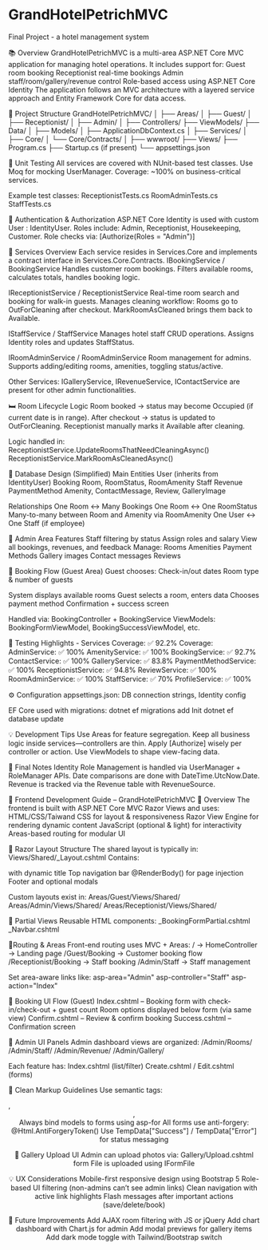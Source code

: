 # GrandHotelPetrichMVC
Final Project - a hotel management system

📚 Overview
GrandHotelPetrichMVC is a multi-area ASP.NET Core MVC application for managing hotel operations. It includes support for:
Guest room booking
Receptionist real-time bookings
Admin staff/room/gallery/revenue control
Role-based access using ASP.NET Core Identity
The application follows an MVC architecture with a layered service approach and Entity Framework Core for data access.


🧱 Project Structure
GrandHotelPetrichMVC/
│
├── Areas/
│   ├── Guest/
│   ├── Receptionist/
│   ├── Admin/
│
├── Controllers/
├── ViewModels/
├── Data/
│   ├── Models/
│   ├── ApplicationDbContext.cs
│
├── Services/
│   ├── Core/
│   └── Core/Contracts/
│
├── wwwroot/
├── Views/
├── Program.cs
├── Startup.cs (if present)
└── appsettings.json


🧪 Unit Testing
All services are covered with NUnit-based test classes.
Use Moq for mocking UserManager<T>.
Coverage: ~100% on business-critical services.

Example test classes:
ReceptionistTests.cs
RoomAdminTests.cs
StaffTests.cs


🔐 Authentication & Authorization
ASP.NET Core Identity is used with custom User : IdentityUser.
Roles include: Admin, Receptionist, Housekeeping, Customer.
Role checks via:
[Authorize(Roles = "Admin")]


🧠 Services Overview
Each service resides in Services.Core and implements a contract interface in Services.Core.Contracts.
IBookingService / BookingService
Handles customer room bookings.
Filters available rooms, calculates totals, handles booking logic.

IReceptionistService / ReceptionistService
Real-time room search and booking for walk-in guests.
Manages cleaning workflow:
Rooms go to OutForCleaning after checkout.
MarkRoomAsCleaned brings them back to Available.

IStaffService / StaffService
Manages hotel staff CRUD operations.
Assigns Identity roles and updates StaffStatus.

IRoomAdminService / RoomAdminService
Room management for admins.
Supports adding/editing rooms, amenities, toggling status/active.

Other Services:
IGalleryService, IRevenueService, IContactService are present for other admin functionalities.


🛏 Room Lifecycle Logic
Room booked → status may become Occupied (if current date is in range).
After checkout → status is updated to OutForCleaning.
Receptionist manually marks it Available after cleaning.

Logic handled in:
ReceptionistService.UpdateRoomsThatNeedCleaningAsync()
ReceptionistService.MarkRoomAsCleanedAsync()


💾 Database Design (Simplified)
Main Entities
User (inherits from IdentityUser)
Booking
Room, RoomStatus, RoomAmenity
Staff
Revenue
PaymentMethod
Amenity, ContactMessage, Review, GalleryImage

Relationships
One Room ↔ Many Bookings
One Room ↔ One RoomStatus
Many-to-many between Room and Amenity via RoomAmenity
One User ↔ One Staff (if employee)


🧾 Admin Area
Features
Staff filtering by status
Assign roles and salary
View all bookings, revenues, and feedback
Manage:
Rooms
Amenities
Payment Methods
Gallery images
Contact messages
Reviews


🎯 Booking Flow (Guest Area)
Guest chooses:
Check-in/out dates
Room type & number of guests

System displays available rooms
Guest selects a room, enters data
Chooses payment method
Confirmation + success screen

Handled via:
BookingController + BookingService
ViewModels: BookingFormViewModel, BookingSuccessViewModel, etc.


🧪 Testing Highlights - Services Coverage: ✅ 92.2%
Coverage:
AdminService: ✅ 100%
AmenityService: ✅ 100%
BookingService: ✅ 92.7%
ContactService: ✅ 100%
GalleryService: ✅ 83.8%
PaymentMethodService: ✅ 100%
ReceptionistService: ✅ 94.8%
ReviewService: ✅ 100%
RoomAdminService: ✅ 100%
StaffService: ✅ 70%
ProfileService: ✅ 100%


⚙️ Configuration
appsettings.json: DB connection strings, Identity config

EF Core used with migrations:
dotnet ef migrations add Init
dotnet ef database update


💡 Development Tips
Use Areas for feature segregation.
Keep all business logic inside services—controllers are thin.
Apply [Authorize] wisely per controller or action.
Use ViewModels to shape view-facing data.


📌 Final Notes
Identity Role Management is handled via UserManager + RoleManager APIs.
Date comparisons are done with DateTime.UtcNow.Date.
Revenue is tracked via the Revenue table with RevenueSource.




🎨 Frontend Development Guide – GrandHotelPetrichMVC
🧭 Overview
The frontend is built with ASP.NET Core MVC Razor Views and uses:
HTML/CSS/Taiwand CSS for layout & responsiveness
Razor View Engine for rendering dynamic content
JavaScript (optional & light) for interactivity
Areas-based routing for modular UI


🧱 Razor Layout Structure
The shared layout is typically in:
Views/Shared/_Layout.cshtml
Contains:
<head> with dynamic title
Top navigation bar
@RenderBody() for page injection
Footer and optional modals

Custom layouts exist in:
Areas/Guest/Views/Shared/
Areas/Admin/Views/Shared/
Areas/Receptionist/Views/Shared/


🧩 Partial Views
Reusable HTML components:
_BookingFormPartial.cshtml
_Navbar.cshtml


🚦Routing & Areas
Front-end routing uses MVC + Areas:
/ -> HomeController -> Landing page
/Guest/Booking -> Customer booking flow
/Receptionist/Booking -> Staff booking
/Admin/Staff -> Staff management

Set area-aware links like:
asp-area="Admin" asp-controller="Staff" asp-action="Index"


📆 Booking UI Flow (Guest)
Index.cshtml – Booking form with check-in/check-out + guest count
Room options displayed below form (via same view)
Confirm.cshtml – Review & confirm booking
Success.cshtml – Confirmation screen


📸 Admin UI Panels
Admin dashboard views are organized:
/Admin/Rooms/
/Admin/Staff/
/Admin/Revenue/
/Admin/Gallery/

Each feature has:
Index.cshtml (list/filter)
Create.cshtml / Edit.cshtml (forms)


🧼 Clean Markup Guidelines
Use semantic tags: <section>, <header>, <footer>
Always bind models to forms using asp-for
All forms use anti-forgery: @Html.AntiForgeryToken()
Use TempData["Success"] / TempData["Error"] for status messaging


📸 Gallery Upload UI
Admin can upload photos via:
Gallery/Upload.cshtml form
File is uploaded using IFormFile


💡 UX Considerations
Mobile-first responsive design using Bootstrap 5
Role-based UI filtering (non-admins can’t see admin links)
Clean navigation with active link highlights
Flash messages after important actions (save/delete/book)


🧭 Future Improvements
Add AJAX room filtering with JS or jQuery
Add chart dashboard with Chart.js for admin
Add modal previews for gallery items
Add dark mode toggle with Tailwind/Bootstrap switch
